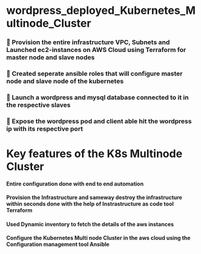 # wordpress_deployed_Kubernetes_Multinode_Cluster

### 🔅 Provision the entire infrastructure VPC, Subnets and Launched ec2-instances on AWS Cloud using Terraform for master node and slave nodes
### 🔅 Created seperate ansible roles that will configure master node and slave node of the kubernetes
### 🔅 Launch a wordpress and mysql database connected to it in the respective slaves
### 🔅 Expose the wordpress pod and client able hit the wordpress ip with its respective port


# Key features of the K8s Multinode Cluster

#### Entire configuration done with end to end automation 
#### Provision the Infrastructure and sameway destroy the infrastructure within seconds done with the help of Instrastructure as code tool Terraform 
#### Used Dynamic inventory to fetch the details of the aws instances
#### Configure the Kubernetes Multi node Cluster in the aws cloud using the Configuration management tool Ansible
